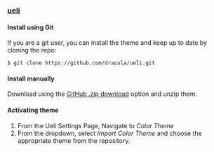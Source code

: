 ### [ueli](https://ueli.app)

#### Install using Git

If you are a git user, you can install the theme and keep up to date by cloning the repo:

    $ git clone https://github.com/dracula/ueli.git

#### Install manually

Download using the [GitHub .zip download](https://github.com/dracula/ueli/archive/master.zip) option and unzip them.

#### Activating theme

1. From the Ueli Settings Page, Navigate to *Color Theme*
2. From the dropdown, select *Import Color Theme* and choose the appropriate theme from the repository.